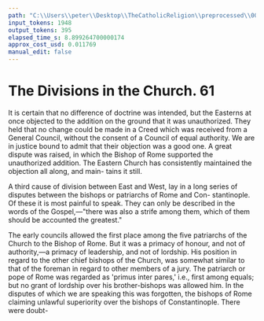 ```yaml
---
path: "C:\\Users\\peter\\Desktop\\TheCatholicReligion\\preprocessed\\00081.jpg"
input_tokens: 1948
output_tokens: 395
elapsed_time_s: 8.899264700000174
approx_cost_usd: 0.011769
manual_edit: false
---
```

# The Divisions in the Church. 61

It is certain that no difference of doctrine
was intended, but the Easterns at once objected
to the addition on the ground that it was
unauthorized. They held that no change could
be made in a Creed which was received from
a General Council, without the consent of a
Council of equal authority. We are in justice
bound to admit that their objection was a good
one. A great dispute was raised, in which the
Bishop of Rome supported the unauthorized
addition. The Eastern Church has consistently
maintained the objection all along, and main-
tains it still.

A third cause of division between East and
West, lay in a long series of disputes between
the bishops or patriarchs of Rome and Con-
stantinople. Of these it is most painful to
speak. They can only be described in the
words of the Gospel,—"there was also a strife
among them, which of them should be accounted
the greatest."

The early councils allowed the first place
among the five patriarchs of the Church to
the Bishop of Rome. But it was a primacy
of honour, and not of authority,—a primacy of
leadership, and not of lordship. His position
in regard to the other chief bishops of the
Church, was somewhat similar to that of the
foreman in regard to other members of a jury.
The patriarch or pope of Rome was regarded
as 'primus inter pares,' i.e., first among equals;
but no grant of lordship over his brother-bishops
was allowed him. In the disputes of which we
are speaking this was forgotten, the bishops
of Rome claiming unlawful superiority over the
bishops of Constantinople. There were doubt-